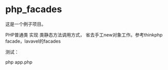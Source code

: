 # php_facades

这是一个例子项目。

PHP普通类 实现 类静态方法调用方式， 省去手工new对象工作。参考thinkphp facade，lavavel的facades


测试：

php app.php
